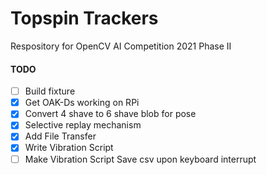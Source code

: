 # Topspin Trackers

Respository for OpenCV AI Competition 2021 Phase II

#### TODO

- [ ] Build fixture
- [x] Get OAK-Ds working on RPi
- [x] Convert 4 shave to 6 shave blob for pose
- [x] Selective replay mechanism
- [x] Add File Transfer
- [x] Write Vibration Script
- [ ] Make Vibration Script Save csv upon keyboard interrupt
